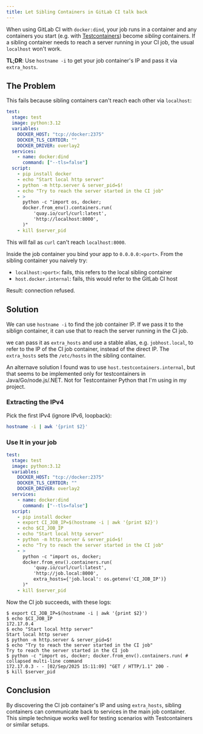 ```yaml
---
title: Let Sibling Containers in GitLab CI talk back
---
```


When using GitLab CI with `docker:dind`, your job runs in a container and any containers you start (e.g. with [Testcontainers](https://testcontainers.com/)) become _sibling_ containers. If a sibling container needs to reach a server running in your CI job, the usual `localhost` won't work.

**TL;DR**: Use `hostname -i` to get your job container's IP and pass it via `extra_hosts`.

## The Problem

This fails because sibling containers can't reach each other via `localhost`:

```yml
test:
  stage: test
  image: python:3.12
  variables:
    DOCKER_HOST: "tcp://docker:2375"
    DOCKER_TLS_CERTDIR: ""
    DOCKER_DRIVER: overlay2
  services:
    - name: docker:dind
      command: ["--tls=false"]
  script:
    - pip install docker
    - echo "Start local http server"
    - python -m http.server & server_pid=$!
    - echo "Try to reach the server started in the CI job"
    - >
      python -c "import os, docker;
      docker.from_env().containers.run(
          'quay.io/curl/curl:latest',
          'http://localhost:8000',
      )"
    - kill $server_pid
```


This will fail as `curl` can't reach `localhost:8000`.

Inside the job container you bind your app to `0.0.0.0:<port>`.
From the sibling container you naively try:

- `localhost:<port>`: fails, this refers to the local sibling container
- `host.docker.internal`: fails, this would refer to the GitLab CI host

Result: connection refused.

## Solution

We can use `hostname -i` to find the job container IP. If we pass it to the
siblign container, it can use that to reach the server running in the CI job.

we can pass it as `extra_hosts` and use a stable alias, e.g. `jobhost.local`,
to refer to the IP of the CI job container, instead of the direct IP. The
`extra_hosts` sets the `/etc/hosts` in the sibling container.

An alternave solution I found was to use `host.testcontainers.internal`, but
that seems to be implemented only for testcontainers in Java/Go/node.js/.NET.
Not for Testcontainer Python that I'm using in my project.

### Extracting the IPv4

Pick the first IPv4 (ignore IPv6, loopback):

```bash
hostname -i | awk '{print $2}'
```

### Use It in your job

```yml
test:
  stage: test
  image: python:3.12
  variables:
    DOCKER_HOST: "tcp://docker:2375"
    DOCKER_TLS_CERTDIR: ""
    DOCKER_DRIVER: overlay2
  services:
    - name: docker:dind
      command: ["--tls=false"]
  script:
    - pip install docker
    - export CI_JOB_IP=$(hostname -i | awk '{print $2}')
    - echo $CI_JOB_IP
    - echo "Start local http server"
    - python -m http.server & server_pid=$!
    - echo "Try to reach the server started in the CI job"
    - >
      python -c "import os, docker;
      docker.from_env().containers.run(
          'quay.io/curl/curl:latest',
          'http://job.local:8000',
          extra_hosts={'job.local': os.getenv('CI_JOB_IP')}
      )"
    - kill $server_pid
```

Now the CI job succeeds, with these logs:

```
$ export CI_JOB_IP=$(hostname -i | awk '{print $2}')
$ echo $CI_JOB_IP
172.17.0.4
$ echo "Start local http server"
Start local http server
$ python -m http.server & server_pid=$!
$ echo "Try to reach the server started in the CI job"
Try to reach the server started in the CI job
$ python -c "import os, docker; docker.from_env().containers.run( # collapsed multi-line command
172.17.0.3 - - [02/Sep/2025 15:11:09] "GET / HTTP/1.1" 200 -
$ kill $server_pid
```

## Conclusion

By discovering the CI job container's IP and using `extra_hosts`, sibling containers can communicate back to services in the main job container. This simple technique works well for testing scenarios with Testcontainers or similar setups.
